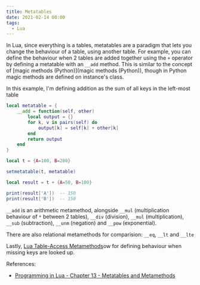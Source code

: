 ```yaml
---
title: Metatables
date: 2021-02-14 00:00
tags:
  - Lua
---
```


In Lua, since everything is a tables, metatables are a paradigm that lets you change the behaviour of a table, using another table. For example, you can define the behaviour when 2 tables are added together using the `+` operator by defining a metatable with an  `__add` method. This is similar to the concept of [magic methods (Python)](magic methods (Python)), though in Python magic methods are defined on instance's class.

In this example, I'm defining addition as the sum of all keys in the left-most table

```lua
local metatable = {
    __add = function(self, other)
        local output = {}
        for k, v in pairs(self) do
            output[k] = self[k] + other[k]
        end
        return output
    end
}

local t = {A=100, B=200}

setmetatable(t, metatable)

local result = t + {A=50, B=100}

print(result['A'])  -- 150
print(result['B'])  -- 150
```

`__add` is an arithmetic metamethod, alongside `__mul` (multiplication behaviour of `*` between 2 tables), `__div` (division), `__mul` (multiplication), `__sub` (subtraction), `__unm` (negation) and `__pow` (exponential).

There are also relational metamethods for comparision: `__eq`, `__lt` and `__lte`

Lastly, [Lua Table-Access Metamethods](permanent/lua-table-access-metamethods.md)ow for defining behaviour when missing keys are looked up.

References:

* [Programming in Lua - Chapter 13 - Metatables and Metamethods](https://www.lua.org/pil/13.html)